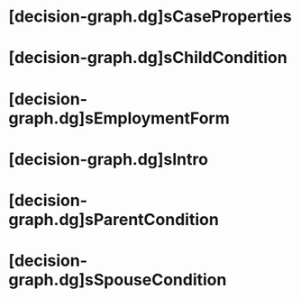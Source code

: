 # [decision-graph.dg]sCaseProperties



# [decision-graph.dg]sChildCondition



# [decision-graph.dg]sEmploymentForm



# [decision-graph.dg]sIntro

# [decision-graph.dg]sParentCondition



# [decision-graph.dg]sSpouseCondition



